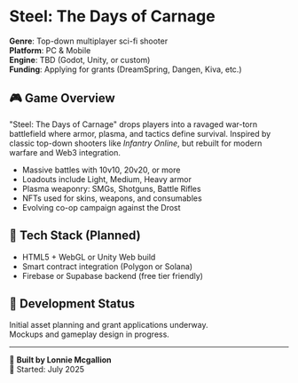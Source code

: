 # Steel: The Days of Carnage

**Genre**: Top-down multiplayer sci-fi shooter  
**Platform**: PC & Mobile  
**Engine**: TBD (Godot, Unity, or custom)  
**Funding**: Applying for grants (DreamSpring, Dangen, Kiva, etc.)  

## 🎮 Game Overview
"Steel: The Days of Carnage" drops players into a ravaged war-torn battlefield where armor, plasma, and tactics define survival. Inspired by classic top-down shooters like *Infantry Online*, but rebuilt for modern warfare and Web3 integration.

- Massive battles with 10v10, 20v20, or more
- Loadouts include Light, Medium, Heavy armor
- Plasma weaponry: SMGs, Shotguns, Battle Rifles
- NFTs used for skins, weapons, and consumables
- Evolving co-op campaign against the Drost

## 🧱 Tech Stack (Planned)
- HTML5 + WebGL or Unity Web build
- Smart contract integration (Polygon or Solana)
- Firebase or Supabase backend (free tier friendly)

## 🔧 Development Status
Initial asset planning and grant applications underway.  
Mockups and gameplay design in progress.

---

🧠 **Built by Lonnie Mcgallion**  
📅 Started: July 2025
